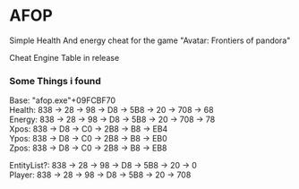 # AFOP

Simple Health And energy cheat for the game "Avatar: Frontiers of pandora"

Cheat Engine Table in release

### Some Things i found
Base: "afop.exe"+09FCBF70  
Health: 838 → 28 → 98 → D8 → 5B8 → 20 → 708 → 68  
Energy: 838 → 28 → 98 → D8 → 5B8 → 20 → 708 → 78  
Xpos: 838 → D8 → C0 → 2B8 → B8 → EB4  
Ypos: 838 → D8 → C0 → 2B8 → B8 → EB0  
Zpos: 838 → D8 → C0 → 2B8 → B8 → EB8  

EntityList?: 838 → 28 → 98 → D8 → 5B8 → 20 → 0  
Player: 838 → 28 → 98 → D8 → 5B8 → 20 → 708
